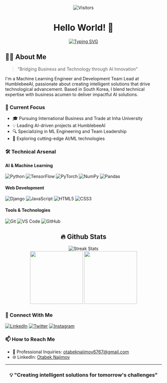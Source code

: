 <div align="center">

![Visitors](https://visitor-badge.laobi.icu/badge?page_id=OtabekNajimov.OtabekNajimov)

# Hello World! 👋

[![Typing SVG](https://readme-typing-svg.herokuapp.com?font=Fira+Code&duration=3000&pause=1000&center=true&vCenter=true&multiline=true&random=false&width=600&height=100&lines=Welcome+to+Otabek+Najimov's+Tech+Universe!;Machine+Learning+Engineer+%7C+Team+Lead)](https://git.io/typing-svg)

</div>

## 👨‍💻 About Me

> "Bridging Business and Technology through AI Innovation"

I'm a Machine Learning Engineer and Development Team Lead at HumblebeeAI, passionate about creating intelligent solutions that drive technological advancement. Based in South Korea, I blend technical expertise with business acumen to deliver impactful AI solutions.

### 🎯 Current Focus

- 🎓 Pursuing International Business and Trade at Inha University
- 💡 Leading AI-driven projects at HumblebeeAI
- 🔍 Specializing in ML Engineering and Team Leadership
- 🌱 Exploring cutting-edge AI/ML technologies

### 🛠️ Technical Arsenal

#### AI & Machine Learning
![Python](https://img.shields.io/badge/Python-3776AB?style=flat&logo=python&logoColor=white)
![TensorFlow](https://img.shields.io/badge/TensorFlow-FF6F00?style=flat&logo=tensorflow&logoColor=white)
![PyTorch](https://img.shields.io/badge/PyTorch-EE4C2C?style=flat&logo=pytorch&logoColor=white)
![NumPy](https://img.shields.io/badge/NumPy-013243?style=flat&logo=numpy&logoColor=white)
![Pandas](https://img.shields.io/badge/Pandas-150458?style=flat&logo=pandas&logoColor=white)

#### Web Development
![Django](https://img.shields.io/badge/Django-092E20?style=flat&logo=django&logoColor=white)
![JavaScript](https://img.shields.io/badge/JavaScript-F7DF1E?style=flat&logo=javascript&logoColor=black)
![HTML5](https://img.shields.io/badge/HTML5-E34F26?style=flat&logo=html5&logoColor=white)
![CSS3](https://img.shields.io/badge/CSS3-1572B6?style=flat&logo=css3&logoColor=white)

#### Tools & Technologies
![Git](https://img.shields.io/badge/Git-F05032?style=flat&logo=git&logoColor=white)
![VS Code](https://img.shields.io/badge/VS_Code-007ACC?style=flat&logo=visual-studio-code&logoColor=white)
![GitHub](https://img.shields.io/badge/GitHub-181717?style=flat&logo=github&logoColor=white)

<div align="center">
  <h2>🔥 Github Stats</h2>

  <!-- Streak Stats -->
  <img src="https://github-readme-streak-stats.herokuapp.com/?user=NajimovOtabek&theme=tokyonight&hide_border=true" alt="Streak Stats" />

  <!-- Stats Card & Top Languages -->
  <div>
    <img height="170em" src="https://github-readme-stats.vercel.app/api?username=NajimovOtabek&theme=tokyonight&show_icons=true&hide_border=true&count_private=true" />
    <img height="170em" src="https://github-readme-stats.vercel.app/api/top-langs/?username=NajimovOtabek&theme=tokyonight&hide_border=true&layout=compact&langs_count=8" />
  </div>
</div>

### 🤝 Connect With Me

[![LinkedIn](https://img.shields.io/badge/LinkedIn-0077B5?style=for-the-badge&logo=linkedin&logoColor=white)](https://www.linkedin.com/in/otabek-najimov/)
[![Twitter](https://img.shields.io/badge/Twitter-1DA1F2?style=for-the-badge&logo=twitter&logoColor=white)](https://twitter.com/otabek_najimov)
[![Instagram](https://img.shields.io/badge/Instagram-E4405F?style=for-the-badge&logo=instagram&logoColor=white)](https://instagram.com/otabek_najimov_)

### 📫 How to Reach Me

- 💼 Professional Inquiries: [otabeknajimov6767@gmail.com](mailto:otabeknajimov6767@gmail.com)
- 🌐 LinkedIn: [Otabek Najimov](https://www.linkedin.com/in/otabek-najimov/)

---

<div align="center">

### 💡 "Creating intelligent solutions for tomorrow's challenges"

</div>